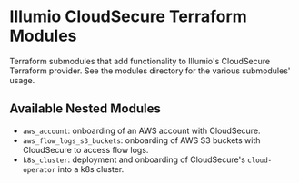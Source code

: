 # Illumio CloudSecure Terraform Modules
Terraform submodules that add functionality to Illumio's CloudSecure Terraform provider. See the modules directory for the various submodules' usage.

## Available Nested Modules
* `aws_account`: onboarding of an AWS account with CloudSecure.
* `aws_flow_logs_s3_buckets`: onboarding of AWS S3 buckets with CloudSecure to access flow logs.
* `k8s_cluster`: deployment and onboarding of CloudSecure's `cloud-operator` into a k8s cluster.
